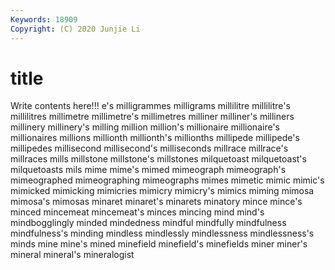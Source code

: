 ```yaml
---
Keywords: 18909
Copyright: (C) 2020 Junjie Li
---
```


# title

Write contents here!!!
e's 
milligrammes 
milligrams 
millilitre 
millilitre's 
millilitres 
millimetre 
millimetre's 
millimetres
milliner 
milliner's 
milliners 
millinery 
millinery's 
milling 
million 
million's 
millionaire 
millionaire's
millionaires 
millions 
millionth 
millionth's 
millionths 
millipede 
millipede's 
millipedes 
millisecond 
millisecond's
milliseconds 
millrace 
millrace's 
millraces 
mills 
millstone 
millstone's 
millstones 
milquetoast 
milquetoast's
milquetoasts 
mils 
mime 
mime's 
mimed 
mimeograph 
mimeograph's 
mimeographed 
mimeographing 
mimeographs
mimes 
mimetic 
mimic 
mimic's 
mimicked 
mimicking 
mimicries 
mimicry 
mimicry's 
mimics
miming 
mimosa 
mimosa's 
mimosas 
minaret 
minaret's 
minarets 
minatory 
mince 
mince's
minced 
mincemeat 
mincemeat's 
minces 
mincing 
mind 
mind's 
mindbogglingly 
minded 
mindedness
mindful 
mindfully 
mindfulness 
mindfulness's 
minding 
mindless 
mindlessly 
mindlessness 
mindlessness's 
minds
mine 
mine's 
mined 
minefield 
minefield's 
minefields 
miner 
miner's 
mineral 
mineral's
mineralogist 
